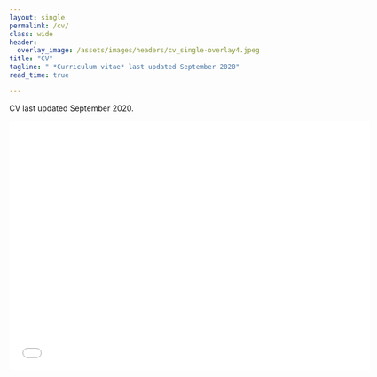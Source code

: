 ```yaml
---
layout: single
permalink: /cv/
class: wide
header:
  overlay_image: /assets/images/headers/cv_single-overlay4.jpeg
title: "CV"
tagline: " *Curriculum vitae* last updated September 2020"
read_time: true

---
```


CV last updated September 2020.
 
 
 <iframe seamless frameborder="0" src="/assets/pdfs/KW_CV_092220.pdf" width = '650' height = '450' scrolling='yes' ></iframe>
